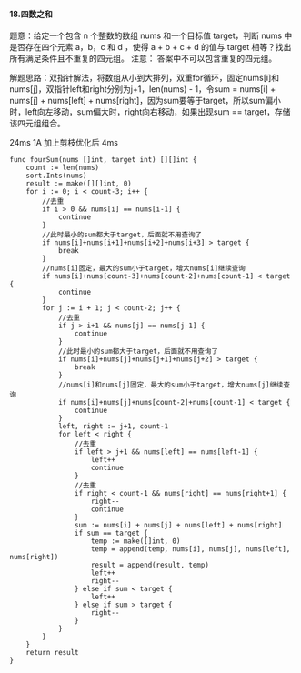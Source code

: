 #### 18.四数之和
题意：给定一个包含 n 个整数的数组 nums 和一个目标值 target，判断 nums 中是否存在四个元素 a，b，c 和 d ，使得 a + b + c + d 的值与 target 相等？找出所有满足条件且不重复的四元组。
注意：
答案中不可以包含重复的四元组。

解题思路：双指针解法，将数组从小到大排列，双重for循环，固定nums[i]和nums[j]，双指针left和right分别为j+1，len(nums) - 1，令sum = nums[i] + nums[j] + nums[left] + nums[right]，因为sum要等于target，所以sum偏小时，left向左移动，sum偏大时，right向右移动，如果出现sum == target，存储该四元组组合。

24ms 1A 加上剪枝优化后 4ms

```
func fourSum(nums []int, target int) [][]int {
	count := len(nums)
	sort.Ints(nums)
	result := make([][]int, 0)
	for i := 0; i < count-3; i++ {
		//去重
		if i > 0 && nums[i] == nums[i-1] {
			continue
		}
		//此时最小的sum都大于target，后面就不用查询了
		if nums[i]+nums[i+1]+nums[i+2]+nums[i+3] > target {
			break
		}
		//nums[i]固定，最大的sum小于target，增大nums[i]继续查询
		if nums[i]+nums[count-3]+nums[count-2]+nums[count-1] < target {
			continue
		}
		for j := i + 1; j < count-2; j++ {
			//去重
			if j > i+1 && nums[j] == nums[j-1] {
				continue
			}
			//此时最小的sum都大于target，后面就不用查询了
			if nums[i]+nums[j]+nums[j+1]+nums[j+2] > target {
				break
			}
			//nums[i]和nums[j]固定，最大的sum小于target，增大nums[j]继续查询
			if nums[i]+nums[j]+nums[count-2]+nums[count-1] < target {
				continue
			}
			left, right := j+1, count-1
			for left < right {
				//去重
				if left > j+1 && nums[left] == nums[left-1] {
					left++
					continue
				}
				//去重
				if right < count-1 && nums[right] == nums[right+1] {
					right--
					continue
				}
				sum := nums[i] + nums[j] + nums[left] + nums[right]
				if sum == target {
					temp := make([]int, 0)
					temp = append(temp, nums[i], nums[j], nums[left], nums[right])
					result = append(result, temp)
					left++
					right--
				} else if sum < target {
					left++
				} else if sum > target {
					right--
				}
			}
		}
	}
	return result
}
```